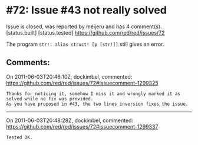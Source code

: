 
#72: Issue #43 not really solved
================================================================================
Issue is closed, was reported by meijeru and has 4 comment(s).
[status.built] [status.tested]
<https://github.com/red/red/issues/72>

The program `str!: alias struct! [p [str!]]` still gives an error.



Comments:
--------------------------------------------------------------------------------

On 2011-06-03T20:46:10Z, dockimbel, commented:
<https://github.com/red/red/issues/72#issuecomment-1299325>

    Thanks for noticing it, somehow I miss it and wrongly marked it as solved while no fix was provided.
    As you have proposed in #43, the two lines inversion fixes the issue. 

--------------------------------------------------------------------------------

On 2011-06-03T20:48:28Z, dockimbel, commented:
<https://github.com/red/red/issues/72#issuecomment-1299337>

    Tested OK. 

